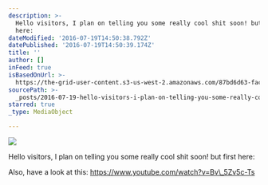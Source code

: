 ```yaml
---
description: >-
  Hello visitors, I plan on telling you some really cool shit soon! but first
  here:
dateModified: '2016-07-19T14:50:38.792Z'
datePublished: '2016-07-19T14:50:39.174Z'
title: ''
author: []
inFeed: true
isBasedOnUrl: >-
  https://the-grid-user-content.s3-us-west-2.amazonaws.com/87bd6d63-fac2-497f-8287-4c544c20d93d.jpg
sourcePath: >-
  _posts/2016-07-19-hello-visitors-i-plan-on-telling-you-some-really-cool-shit.md
starred: true
_type: MediaObject

---
```

![](https://the-grid-user-content.s3-us-west-2.amazonaws.com/87bd6d63-fac2-497f-8287-4c544c20d93d.jpg)

Hello visitors, I plan on telling you some really cool shit soon! but first here:

Also, have a look at this: https://www.youtube.com/watch?v=Bv\_5Zv5c-Ts